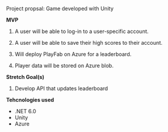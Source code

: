 Project propsal: Game developed with Unity

**MVP**
1) A user will be able to log-in to a user-specific account.

2) A user will be able to save their high scores to their account.

3) Will deploy PlayFab on Azure for a leaderboard.

4) Player data will be stored on Azure blob.

**Stretch Goal(s)**

1) Develop API that updates leaderboard 

**Tehcnologies used**

- .NET 6.0
- Unity
- Azure